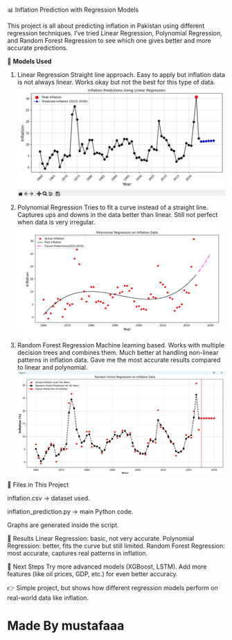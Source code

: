 📊 Inflation Prediction with Regression Models

This project is all about predicting inflation in Pakistan using different regression techniques.
I’ve tried Linear Regression, Polynomial Regression, and Random Forest Regression to see which one gives better and more accurate predictions.

🚀 **Models Used**

1. Linear Regression
Straight line approach.
Easy to apply but inflation data is not always linear.
Works okay but not the best for this type of data.
![Linear_Regression.png](Linear_Regression.png)

2. Polynomial Regression
Tries to fit a curve instead of a straight line.
Captures ups and downs in the data better than linear.
Still not perfect when data is very irregular.
![polynomial_regression.png](polynomial_regression.png)

3. Random Forest Regression
Machine learning based.
Works with multiple decision trees and combines them.
Much better at handling non-linear patterns in inflation data.
Gave me the most accurate results compared to linear and polynomial.
![Random_Forest_Regression.png](Random_Forest_Regression.png)

📂 Files in This Project

inflation.csv → dataset used.

inflation_prediction.py → main Python code.

Graphs are generated inside the script.

🔮 Results
Linear Regression: basic, not very accurate.
Polynomial Regression: better, fits the curve but still limited.
Random Forest Regression: most accurate, captures real patterns in inflation.

📌 Next Steps
Try more advanced models (XGBoost, LSTM).
Add more features (like oil prices, GDP, etc.) for even better accuracy.

👉 Simple project, but shows how different regression models perform on real-world data like inflation.

# Made By mustafaaa

